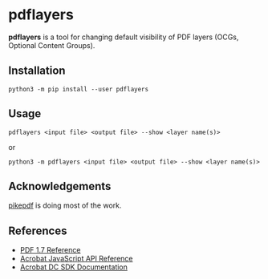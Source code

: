 pdflayers
=========

**pdflayers** is a tool for changing default visibility of PDF layers
(OCGs, Optional Content Groups).

Installation
------------

```shell
python3 -m pip install --user pdflayers
```

Usage
-----

```
pdflayers <input file> <output file> --show <layer name(s)>
```

or

```
python3 -m pdflayers <input file> <output file> --show <layer name(s)>
```

Acknowledgements
----------------

[pikepdf](https://github.com/pikepdf/pikepdf) is doing most of the work.


References
----------

* [PDF 1.7 Reference](https://www.adobe.com/content/dam/acom/en/devnet/pdf/PDF32000_2008.pdf)
* [Acrobat JavaScript API Reference](https://www.adobe.com/content/dam/acom/en/devnet/acrobat/pdfs/js_api_reference.pdf)
* [Acrobat DC SDK Documentation](https://help.adobe.com/en_US/acrobat/acrobat_dc_sdk/2015/HTMLHelp/#t=Acro12_MasterBook%2FJS_Dev_Overview%2FIntroduction8.htm)
